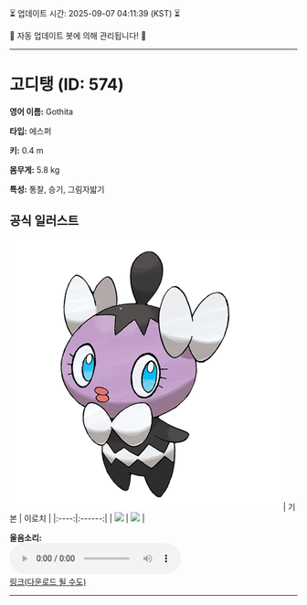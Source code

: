 
⏳ 업데이트 시간: 2025-09-07 04:11:39 (KST) ⏳

🤖 자동 업데이트 봇에 의해 관리됩니다! 🤖

---

# 고디탱 (ID: 574)
**영어 이름:** Gothita

**타입:** 에스퍼

**키:** 0.4 m

**몸무게:** 5.8 kg

**특성:** 통찰, 승기, 그림자밟기

## 공식 일러스트
![](https://raw.githubusercontent.com/PokeAPI/sprites/master/sprites/pokemon/other/official-artwork/574.png)
| 기본 | 이로치 |
|:----:|:------:|
| <img src="http://play.pokemonshowdown.com/sprites/ani/gothita.gif" width="200"> | <img src="http://play.pokemonshowdown.com/sprites/ani-shiny/gothita.gif" width="200"> |

**울음소리:**<br><audio controls src="https://raw.githubusercontent.com/PokeAPI/cries/main/cries/pokemon/latest/574.ogg"></audio><br> [링크(다운로드 될 수도)](https://raw.githubusercontent.com/PokeAPI/cries/main/cries/pokemon/latest/574.ogg)


---
